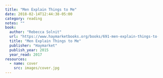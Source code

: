 ```yaml
---
title: "Men Explain Things to Me"
date: 2018-02-14T12:44:38-05:00
category: reading
notes: ""
book:
  author: "Rebecca Solnit"
  url: "https://www.haymarketbooks.org/books/691-men-explain-things-to-me"
  title: "Men Explain Things to Me"
  publisher: "Haymarket"
  publish_year: 2015
  year_read: 2017
resources:
  - name: cover
    src: images/cover.jpg
---
```


